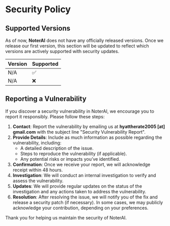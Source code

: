 # Security Policy

## Supported Versions

As of now, **NoterAI** does not have any officially released versions. Once we release our first version, this section will be updated to reflect which versions are actively supported with security updates.

| Version | Supported          |
| ------- | ------------------ |
| N/A     | :white_check_mark: |
| N/A     | :x:                |

## Reporting a Vulnerability

If you discover a security vulnerability in NoterAI, we encourage you to report it responsibly. Please follow these steps:

1. **Contact**: Report the vulnerability by emailing us at **hyattherate2005 [at] gmail.com** with the subject line "Security Vulnerability Report".
2. **Provide Details**: Include as much information as possible regarding the vulnerability, including:
   - A detailed description of the issue.
   - Steps to reproduce the vulnerability (if applicable).
   - Any potential risks or impacts you’ve identified.
3. **Confirmation**: Once we receive your report, we will acknowledge receipt within 48 hours.
4. **Investigation**: We will conduct an internal investigation to verify and assess the vulnerability.
5. **Updates**: We will provide regular updates on the status of the investigation and any actions taken to address the vulnerability.
6. **Resolution**: After resolving the issue, we will notify you of the fix and release a security patch (if necessary). In some cases, we may publicly acknowledge your contribution, depending on your preferences.

Thank you for helping us maintain the security of NoterAI.
